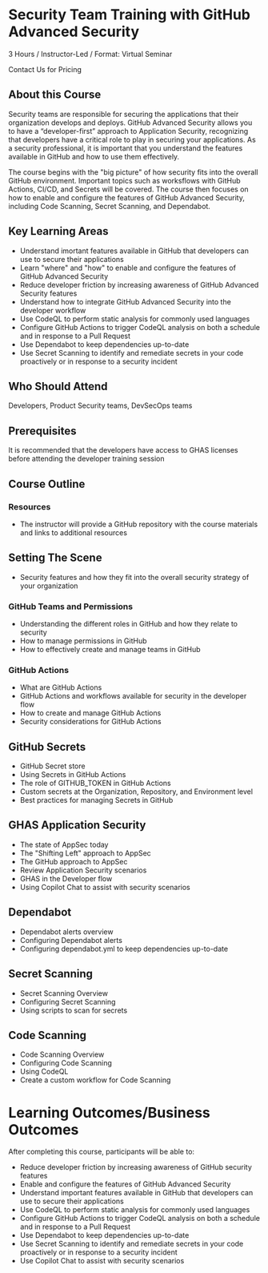 # Security Team Training with GitHub Advanced Security

3 Hours / Instructor-Led / Format: Virtual Seminar

Contact Us for Pricing

## About this Course

Security teams are responsible for securing the applications that their organization develops and deploys. GitHub Advanced Security allows you to have a “developer-first” approach to Application Security, recognizing that developers have a critical role to play in securing your applications. As a security professional, it is important that you understand the features available in GitHub and how to use them effectively. 

The course begins with the "big picture" of how security fits into the overall GitHub environment. Important topics such as worksflows with GitHub Actions, CI/CD, and Secrets will be covered. The course then focuses on how to enable and configure the features of GitHub Advanced Security, including Code Scanning, Secret Scanning, and Dependabot.

## Key Learning Areas

- Understand imortant features available in GitHub that developers can use to secure their applications
- Learn "where" and "how" to enable and configure the features of GitHub Advanced Security
- Reduce developer friction by increasing awareness of GitHub Advanced Security features
- Understand how to integrate GitHub Advanced Security into the developer workflow
- Use CodeQL to perform static analysis for commonly used languages
- Configure GitHub Actions to trigger CodeQL analysis on both a schedule and in response to a Pull Request
- Use Dependabot to keep dependencies up-to-date
- Use Secret Scanning to identify and remediate secrets in your code proactively or in response to a security incident


## Who Should Attend

Developers, Product Security teams, DevSecOps teams

## Prerequisites
It is recommended that the developers have access to GHAS licenses before attending the developer training session

## Course Outline

### Resources
- The instructor will provide a GitHub repository with the course materials and links to additional resources

## Setting The Scene
- Security features and how they fit into the overall security strategy of your organization

### GitHub Teams and Permissions
- Understanding the different roles in GitHub and how they relate to security
- How to manage permissions in GitHub
- How to effectively create and manage teams in GitHub 

### GitHub Actions 
- What are GitHub Actions
- GitHub Actions and workflows available for security in the developer flow
- How to create and manage GitHub Actions
- Security considerations for GitHub Actions

## GitHub Secrets
- GitHub Secret store
- Using Secrets in GitHub Actions
- The role of GITHUB_TOKEN in GitHub Actions
- Custom secrets at the Organization, Repository, and Environment level
- Best practices for managing Secrets in GitHub

## GHAS Application Security
- The state of AppSec today
- The "Shifting Left" approach to AppSec
- The GitHub approach to AppSec
- Review Application Security scenarios
- GHAS in the Developer flow
- Using Copilot Chat to assist with security scenarios

## Dependabot
- Dependabot alerts overview
- Configuring Dependabot alerts
- Configuring dependabot.yml to keep dependencies up-to-date

## Secret Scanning 
- Secret Scanning Overview
- Configuring Secret Scanning
- Using scripts to scan for secrets

## Code Scanning 
- Code Scanning Overview
- Configuring Code Scanning
- Using CodeQL
- Create a custom workflow for Code Scanning

# Learning Outcomes/Business Outcomes

After completing this course, participants will be able to:

- Reduce developer friction by increasing awareness of GitHub security features
- Enable and configure the features of GitHub Advanced Security
- Understand important features available in GitHub that developers can use to secure their applications
- Use CodeQL to perform static analysis for commonly used languages
- Configure GitHub Actions to trigger CodeQL analysis on both a schedule and in response to a Pull Request
- Use Dependabot to keep dependencies up-to-date
- Use Secret Scanning to identify and remediate secrets in your code proactively or in response to a security incident
- Use Copilot Chat to assist with security scenarios

